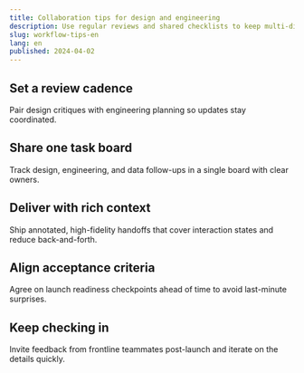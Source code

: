 ```yaml
---
title: Collaboration tips for design and engineering
description: Use regular reviews and shared checklists to keep multi-disciplinary teams efficient.
slug: workflow-tips-en
lang: en
published: 2024-04-02
---
```


## Set a review cadence

Pair design critiques with engineering planning so updates stay coordinated.

## Share one task board

Track design, engineering, and data follow-ups in a single board with clear owners.

## Deliver with rich context

Ship annotated, high-fidelity handoffs that cover interaction states and reduce back-and-forth.

## Align acceptance criteria

Agree on launch readiness checkpoints ahead of time to avoid last-minute surprises.

## Keep checking in

Invite feedback from frontline teammates post-launch and iterate on the details quickly.
